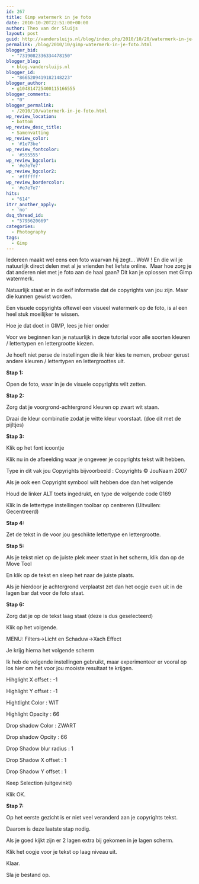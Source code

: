 ```yaml
---
id: 267
title: Gimp watermerk in je foto
date: 2010-10-20T22:51:00+00:00
author: Theo van der Sluijs
layout: post
guid: http://vandersluijs.nl/blog/index.php/2010/10/20/watermerk-in-je-foto/
permalink: /blog/2010/10/gimp-watermerk-in-je-foto.html
blogger_bid:
  - "7319082336334478150"
blogger_blog:
  - blog.vandersluijs.nl
blogger_id:
  - "8665209419182148223"
blogger_author:
  - g104814725400115166555
blogger_comments:
  - "0"
blogger_permalink:
  - /2010/10/watermerk-in-je-foto.html
wp_review_location:
  - bottom
wp_review_desc_title:
  - Samenvatting
wp_review_color:
  - '#1e73be'
wp_review_fontcolor:
  - '#555555'
wp_review_bgcolor1:
  - '#e7e7e7'
wp_review_bgcolor2:
  - '#ffffff'
wp_review_bordercolor:
  - '#e7e7e7'
hits:
  - "614"
itrr_another_apply:
  - 'no'
dsq_thread_id:
  - "5795620669"
categories:
  - Photography
tags:
  - Gimp
---
```

Iedereen maakt wel eens een foto waarvan hij zegt… WoW ! En die wil je natuurlijk direct delen met al je vrienden het liefste online.  Maar hoe zorg je dat anderen niet met je foto aan de haal gaan? Dit kan je oplossen met Gimp watermerk.

Natuurlijk staat er in de exif informatie dat de copyrights van jou zijn. Maar die kunnen gewist worden.

Een visuele copyrights oftewel een visueel watermerk op de foto, is al een heel stuk moeilijker te wissen. <!--more-->


  
Hoe je dat doet in GIMP, lees je hier onder

Voor we beginnen kan je natuurlijk in deze tutorial voor alle soorten kleuren / lettertypen en lettergrootte kiezen.

Je hoeft niet perse de instellingen die ik hier kies te nemen, probeer gerust andere kleuren / lettertypen en lettergroottes uit.

**Stap 1:**

Open de foto, waar in je de visuele copyrights wilt zetten.

**Stap 2:**

Zorg dat je voorgrond-achtergrond kleuren op zwart wit staan.

Draai de kleur combinatie zodat je witte kleur voorstaat. (doe dit met de pijltjes)

**Stap 3:**

Klik op het font icoontje

Klik nu in de afbeelding waar je ongeveer je copyrights tekst wilt hebben.

Type in dit vak jou Copyrights bijvoorbeeld : Copyrights © JouNaam 2007

Als je ook een Copyright symbool wilt hebben doe dan het volgende

Houd de linker ALT toets ingedrukt, en type de volgende code 0169

Klik in de lettertype instellingen toolbar op centreren (Uitvullen: Gecentreerd)

**Stap 4:**

Zet de tekst in de voor jou geschikte lettertype en lettergrootte.

**Stap 5:**

Als je tekst niet op de juiste plek meer staat in het scherm, klik dan op de Move Tool

En klik op de tekst en sleep het naar de juiste plaats.

Als je hierdoor je achtergrond verplaatst zet dan het oogje even uit in de lagen bar dat voor de foto staat.

**Stap 6:**

Zorg dat je op de tekst laag staat (deze is dus geselecteerd)

Klik op het volgende.

MENU: Filters->Licht en Schaduw->Xach Effect

Je krijg hierna het volgende scherm

Ik heb de volgende instellingen gebruikt, maar experimenteer er vooral op los hier om het voor jou mooiste resultaat te krijgen.

Hihglight X offset : -1

Highlight Y offset : -1

Hightlight Color : WIT

Highlight Opacity : 66

Drop shadow Color : ZWART

Drop shadow Opcity : 66

Drop Shadow blur radius : 1

Drop Shadow X offset : 1

Drop Shadow Y offset : 1

Keep Selection (uitgevinkt)

Klik OK.

**Stap 7:**

Op het eerste gezicht is er niet veel veranderd aan je copyrights tekst.

Daarom is deze laatste stap nodig.

Als je goed kijkt zijn er 2 lagen extra bij gekomen in je lagen scherm.

Klik het oogje voor je tekst op laag niveau uit.

Klaar.

Sla je bestand op.